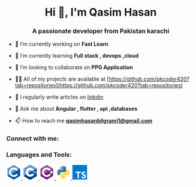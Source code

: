 <h1 align="center">Hi 👋, I'm Qasim Hasan</h1>
<h3 align="center">A passionate developer from Pakistan karachi</h3>

- 🔭 I’m currently working on **Fast Learn**

- 🌱 I’m currently learning **Full stack , devops ,cloud**

- 👯 I’m looking to collaborate on **PPG Application**

- 👨‍💻 All of my projects are available at [https://github.com/pkcoder420?tab=repositories](https://github.com/pkcoder420?tab=repositories)

- 📝 I regularly write articles on [linkdin](linkdin)

- 💬 Ask me about **Angular , flutter , api ,databases**

- 📫 How to reach me **qasimhasanbilgrami1@gmail.com**

<h3 align="left">Connect with me:</h3>
<p align="left">
</p>

<h3 align="left">Languages and Tools:</h3>
<p align="left"> <a href="https://www.cprogramming.com/" target="_blank" rel="noreferrer"> <img src="https://raw.githubusercontent.com/devicons/devicon/master/icons/c/c-original.svg" alt="c" width="40" height="40"/> </a> <a href="https://www.w3schools.com/cpp/" target="_blank" rel="noreferrer"> <img src="https://raw.githubusercontent.com/devicons/devicon/master/icons/cplusplus/cplusplus-original.svg" alt="cplusplus" width="40" height="40"/> </a> <a href="https://www.w3schools.com/cs/" target="_blank" rel="noreferrer"> <img src="https://raw.githubusercontent.com/devicons/devicon/master/icons/csharp/csharp-original.svg" alt="csharp" width="40" height="40"/> </a> <a href="https://www.python.org" target="_blank" rel="noreferrer"> <img src="https://raw.githubusercontent.com/devicons/devicon/master/icons/python/python-original.svg" alt="python" width="40" height="40"/> </a> <a href="https://www.typescriptlang.org/" target="_blank" rel="noreferrer"> <img src="https://raw.githubusercontent.com/devicons/devicon/master/icons/typescript/typescript-original.svg" alt="typescript" width="40" height="40"/> </a> </p>
